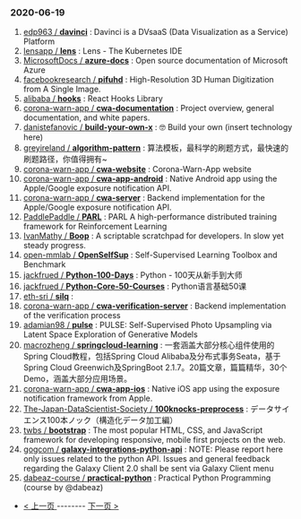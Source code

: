 ### 2020-06-19 
1. [
        edp963 /
**davinci**](https://github.com/edp963/davinci) : Davinci is a DVsaaS (Data Visualization as a Service) Platform
1. [
        lensapp /
**lens**](https://github.com/lensapp/lens) : Lens - The Kubernetes IDE
1. [
        MicrosoftDocs /
**azure-docs**](https://github.com/MicrosoftDocs/azure-docs) : Open source documentation of Microsoft Azure
1. [
        facebookresearch /
**pifuhd**](https://github.com/facebookresearch/pifuhd) : High-Resolution 3D Human Digitization from A Single Image.
1. [
        alibaba /
**hooks**](https://github.com/alibaba/hooks) : React Hooks Library
1. [
        corona-warn-app /
**cwa-documentation**](https://github.com/corona-warn-app/cwa-documentation) : Project overview, general documentation, and white papers.
1. [
        danistefanovic /
**build-your-own-x**](https://github.com/danistefanovic/build-your-own-x) : 🤓 Build your own (insert technology here)
1. [
        greyireland /
**algorithm-pattern**](https://github.com/greyireland/algorithm-pattern) : 算法模板，最科学的刷题方式，最快速的刷题路径，你值得拥有~
1. [
        corona-warn-app /
**cwa-website**](https://github.com/corona-warn-app/cwa-website) : Corona-Warn-App website
1. [
        corona-warn-app /
**cwa-app-android**](https://github.com/corona-warn-app/cwa-app-android) : Native Android app using the Apple/Google exposure notification API.
1. [
        corona-warn-app /
**cwa-server**](https://github.com/corona-warn-app/cwa-server) : Backend implementation for the Apple/Google exposure notification API.
1. [
        PaddlePaddle /
**PARL**](https://github.com/PaddlePaddle/PARL) : PARL A high-performance distributed training framework for Reinforcement Learning
1. [
        IvanMathy /
**Boop**](https://github.com/IvanMathy/Boop) : A scriptable scratchpad for developers. In slow yet steady progress.
1. [
        open-mmlab /
**OpenSelfSup**](https://github.com/open-mmlab/OpenSelfSup) : Self-Supervised Learning Toolbox and Benchmark
1. [
        jackfrued /
**Python-100-Days**](https://github.com/jackfrued/Python-100-Days) : Python - 100天从新手到大师
1. [
        jackfrued /
**Python-Core-50-Courses**](https://github.com/jackfrued/Python-Core-50-Courses) : Python语言基础50课
1. [
        eth-sri /
**silq**](https://github.com/eth-sri/silq) : 
1. [
        corona-warn-app /
**cwa-verification-server**](https://github.com/corona-warn-app/cwa-verification-server) : Backend implementation of the verification process
1. [
        adamian98 /
**pulse**](https://github.com/adamian98/pulse) : PULSE: Self-Supervised Photo Upsampling via Latent Space Exploration of Generative Models
1. [
        macrozheng /
**springcloud-learning**](https://github.com/macrozheng/springcloud-learning) : 一套涵盖大部分核心组件使用的Spring Cloud教程，包括Spring Cloud Alibaba及分布式事务Seata，基于Spring Cloud Greenwich及SpringBoot 2.1.7。20篇文章，篇篇精华，30个Demo，涵盖大部分应用场景。
1. [
        corona-warn-app /
**cwa-app-ios**](https://github.com/corona-warn-app/cwa-app-ios) : Native iOS app using the exposure notification framework from Apple.
1. [
        The-Japan-DataScientist-Society /
**100knocks-preprocess**](https://github.com/The-Japan-DataScientist-Society/100knocks-preprocess) : データサイエンス100本ノック（構造化データ加工編）
1. [
        twbs /
**bootstrap**](https://github.com/twbs/bootstrap) : The most popular HTML, CSS, and JavaScript framework for developing responsive, mobile first projects on the web.
1. [
        gogcom /
**galaxy-integrations-python-api**](https://github.com/gogcom/galaxy-integrations-python-api) : NOTE: Please report here only issues related to the python API. Issues and general feedback regarding the Galaxy Client 2.0 shall be sent via Galaxy Client menu
1. [
        dabeaz-course /
**practical-python**](https://github.com/dabeaz-course/practical-python) : Practical Python Programming (course by @dabeaz) 

- [ < 上一页 ](https://github.com/able8/github-trending-daily-record/blob/master/2020-06-18.md) -------- [ 下一页 > ](https://github.com/able8/github-trending-daily-record/blob/master/2020-06-20.md)